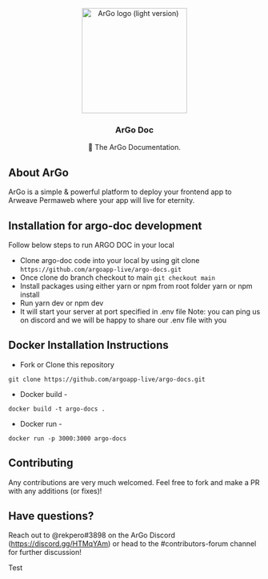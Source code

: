 <p align="center">
  <a href="https://argoapp.live/">
    <a href="https://imgur.com/J5O9d2O"><img src="https://i.imgur.com/J5O9d2O.png" title="source: imgur.com" alt="ArGo logo (light version)" width="210" /></a>
  </a>

  <h3 align="center">ArGo Doc</h3>

  <p align="center">
   📔 The ArGo Documentation.
 </p>
</p>

## About ArGo

ArGo is a simple & powerful platform to deploy your frontend app to Arweave Permaweb where your app will live for eternity.

## Installation for argo-doc development

Follow below steps to run ARGO DOC in your local

- Clone argo-doc code into your local by using git clone `https://github.com/argoapp-live/argo-docs.git`
- Once clone do branch checkout to main `git checkout main`
- Install packages using either yarn or npm from root folder yarn or npm install
- Run yarn dev or npm dev
- It will start your server at port specified in .env file Note: you can ping us on discord and we will be happy to share our .env file with you

## Docker Installation Instructions

- Fork or Clone this repository

```
git clone https://github.com/argoapp-live/argo-docs.git
```

- Docker build -

```
docker build -t argo-docs .
```

- Docker run -

```
docker run -p 3000:3000 argo-docs
```

## Contributing

Any contributions are very much welcomed. Feel free to fork and make a PR with any additions (or fixes)!

## Have questions?

Reach out to @rekpero#3898 on the ArGo Discord (https://discord.gg/HTMqYAm) or head to the #contributors-forum channel for further discussion!

Test
